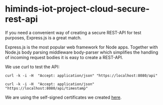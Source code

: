 # himinds-iot-project-cloud-secure-rest-api

If you need a convenient way of creating a secure REST-API for test purposes, Express.js is a great match. 

Express.js is the most popular web framework for Node apps. Together with Node.js body parsing middleware body-parser which simplifies the handling of incoming request bodies it is easy to create a REST-API.

We use curl to test the API:


```
curl -k -i -H  "Accept: application/json" "https://localhost:8080/api"

```


```
curl -k -i -H  "Accept: application/json" "https://localhost:8080/api/timestamp"

```


We are using the self-signed certificates we created [here](https://github.com/HiMinds/himinds-iot-project-general-self-signed-certificate).

